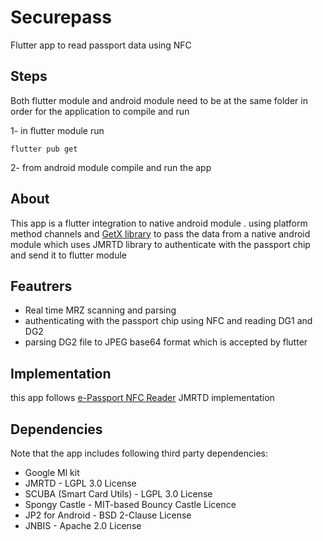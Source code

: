 # Securepass

Flutter app to read passport data using NFC

## Steps

Both flutter module and android module need to be at the same folder in order for the application to compile and run

1- in flutter module run
```
flutter pub get
```

2- from android module compile and run the app

## About
This app is a flutter integration to native android module  . using platform method channels and [GetX library](https://pub.dev/packages/get) to pass the data from a native android module which uses JMRTD library to authenticate with the passport chip and send it to flutter module

## Feautrers

- Real time MRZ scanning and parsing
- authenticating with the passport chip using NFC and reading DG1 and DG2
- parsing DG2 file to JPEG base64 format which is accepted by flutter

## Implementation
this app follows [e-Passport NFC Reader](https://github.com/tananaev/passport-reader) JMRTD implementation
## Dependencies

Note that the app includes following third party dependencies:
- Google Ml kit
- JMRTD - LGPL 3.0 License
- SCUBA (Smart Card Utils) - LGPL 3.0 License
- Spongy Castle - MIT-based Bouncy Castle Licence
- JP2 for Android - BSD 2-Clause License
- JNBIS - Apache 2.0 License


